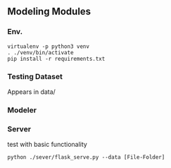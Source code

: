 ## Modeling Modules

### Env.
```
virtualenv -p python3 venv
. ./venv/bin/activate
pip install -r requirements.txt
```

### Testing Dataset
Appears in data/

### Modeler

### Server
test with basic functionality
```
python ./sever/flask_serve.py --data [File-Folder]
```
